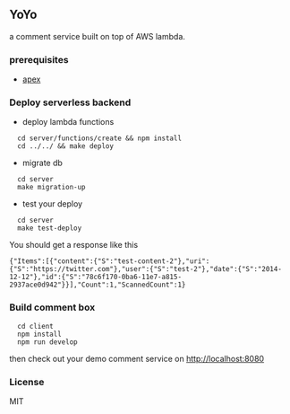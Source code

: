 ## YoYo

a comment service built on top of AWS lambda.

### prerequisites

* [apex](http://apex.run/)

### Deploy serverless backend

* deploy lambda functions

```
  cd server/functions/create && npm install
  cd ../../ && make deploy
```

* migrate db

```
  cd server
  make migration-up
```

* test your deploy

```
  cd server
  make test-deploy
```

You should get a response like this

```
{"Items":[{"content":{"S":"test-content-2"},"uri":{"S":"https://twitter.com"},"user":{"S":"test-2"},"date":{"S":"2014-12-12"},"id":{"S":"78c6f170-0ba6-11e7-a815-2937ace0d942"}}],"Count":1,"ScannedCount":1}
```

### Build comment box

```
  cd client
  npm install
  npm run develop
```

then check out your demo comment service on [http://localhost:8080](http://localhost:8080)

### License

MIT
